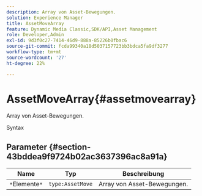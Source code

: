 ```yaml
---
description: Array von Asset-Bewegungen.
solution: Experience Manager
title: AssetMoveArray
feature: Dynamic Media Classic,SDK/API,Asset Management
role: Developer,Admin
exl-id: 9d3f0c27-7414-46d9-888a-85226b0fbac6
source-git-commit: fcda99340a18d5037157723bb3bdca5fa9df3277
workflow-type: tm+mt
source-wordcount: '27'
ht-degree: 22%

---
```


# AssetMoveArray{#assetmovearray}

Array von Asset-Bewegungen.

Syntax

## Parameter {#section-43bddea9f9724b02ac3637396ac8a91a}

| Name | Typ | Beschreibung |
|---|---|---|
| `*`Elemente`*` | `type:AssetMove` | Array von Asset-Bewegungen. |
